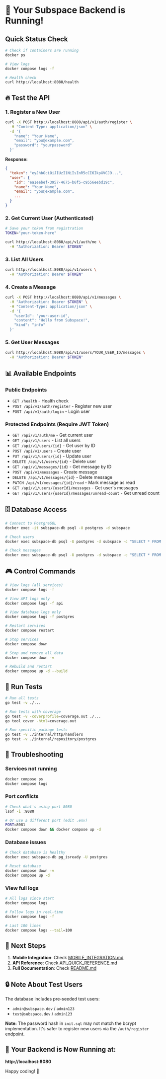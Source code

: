 # 🎉 Your Subspace Backend is Running!

## Quick Status Check

```bash
# Check if containers are running
docker ps

# View logs
docker compose logs -f

# Health check
curl http://localhost:8080/health
```

## 🔥 Test the API

### 1. Register a New User
```bash
curl -X POST http://localhost:8080/api/v1/auth/register \
  -H "Content-Type: application/json" \
  -d '{
    "name": "Your Name",
    "email": "you@example.com",
    "password": "yourpassword"
  }'
```

**Response:**
```json
{
  "token": "eyJhbGciOiJIUzI1NiIsInR5cCI6IkpXVCJ9...",
  "user": {
    "id": "ea1eebef-3957-4675-b6f5-c9556eebd19c",
    "name": "Your Name",
    "email": "you@example.com",
    ...
  }
}
```

### 2. Get Current User (Authenticated)
```bash
# Save your token from registration
TOKEN="your-token-here"

curl http://localhost:8080/api/v1/auth/me \
  -H "Authorization: Bearer $TOKEN"
```

### 3. List All Users
```bash
curl http://localhost:8080/api/v1/users \
  -H "Authorization: Bearer $TOKEN"
```

### 4. Create a Message
```bash
curl -X POST http://localhost:8080/api/v1/messages \
  -H "Authorization: Bearer $TOKEN" \
  -H "Content-Type: application/json" \
  -d '{
    "userId": "your-user-id",
    "content": "Hello from Subspace!",
    "kind": "info"
  }'
```

### 5. Get User Messages
```bash
curl http://localhost:8080/api/v1/users/YOUR_USER_ID/messages \
  -H "Authorization: Bearer $TOKEN"
```

## 📊 Available Endpoints

### Public Endpoints
- `GET /health` - Health check
- `POST /api/v1/auth/register` - Register new user
- `POST /api/v1/auth/login` - Login user

### Protected Endpoints (Require JWT Token)
- `GET /api/v1/auth/me` - Get current user
- `GET /api/v1/users` - List all users
- `GET /api/v1/users/{id}` - Get user by ID
- `POST /api/v1/users` - Create user
- `PUT /api/v1/users/{id}` - Update user
- `DELETE /api/v1/users/{id}` - Delete user
- `GET /api/v1/messages/{id}` - Get message by ID
- `POST /api/v1/messages` - Create message
- `DELETE /api/v1/messages/{id}` - Delete message
- `PATCH /api/v1/messages/{id}/read` - Mark message as read
- `GET /api/v1/users/{userId}/messages` - Get user's messages
- `GET /api/v1/users/{userId}/messages/unread-count` - Get unread count

## 🗄️ Database Access

```bash
# Connect to PostgreSQL
docker exec -it subspace-db psql -U postgres -d subspace

# Check users
docker exec subspace-db psql -U postgres -d subspace -c "SELECT * FROM users;"

# Check messages
docker exec subspace-db psql -U postgres -d subspace -c "SELECT * FROM messages;"
```

## 🎮 Control Commands

```bash
# View logs (all services)
docker compose logs -f

# View API logs only
docker compose logs -f api

# View database logs only
docker compose logs -f postgres

# Restart services
docker compose restart

# Stop services
docker compose down

# Stop and remove all data
docker compose down -v

# Rebuild and restart
docker compose up -d --build
```

## 🧪 Run Tests

```bash
# Run all tests
go test -v ./...

# Run tests with coverage
go test -v -coverprofile=coverage.out ./...
go tool cover -html=coverage.out

# Run specific package tests
go test -v ./internal/http/handlers
go test -v ./internal/repository/postgres
```

## 🐛 Troubleshooting

### Services not running
```bash
docker compose ps
docker compose logs
```

### Port conflicts
```bash
# Check what's using port 8080
lsof -i :8080

# Or use a different port (edit .env)
PORT=8081
docker compose down && docker compose up -d
```

### Database issues
```bash
# Check database is healthy
docker exec subspace-db pg_isready -U postgres

# Reset database
docker compose down -v
docker compose up -d
```

### View full logs
```bash
# All logs since start
docker compose logs

# Follow logs in real-time
docker compose logs -f

# Last 100 lines
docker compose logs --tail=100
```

## 📱 Next Steps

1. **Mobile Integration**: Check [MOBILE_INTEGRATION.md](./MOBILE_INTEGRATION.md)
2. **API Reference**: Check [API_QUICK_REFERENCE.md](./API_QUICK_REFERENCE.md)
3. **Full Documentation**: Check [README.md](./README.md)

## 🔒 Note About Test Users

The database includes pre-seeded test users:
- `admin@subspace.dev` / `admin123`
- `test@subspace.dev` / `admin123`

**Note:** The password hash in `init.sql` may not match the bcrypt implementation. It's safer to register new users via the `/auth/register` endpoint.

## 🎯 Your Backend is Now Running at:
**http://localhost:8080**

Happy coding! 🚀
